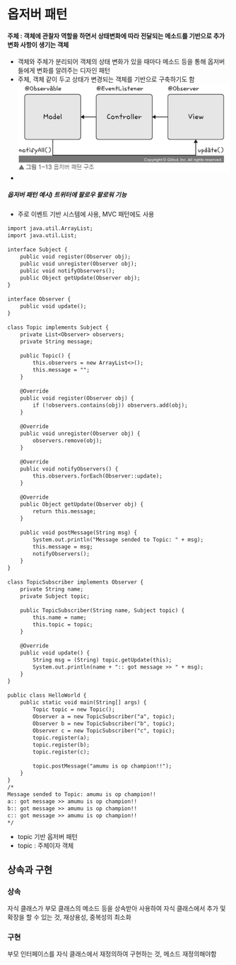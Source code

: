 # 옵저버 패턴
#### 주체 : 객체에 관찰자 역할을 하면서 상태변화에 따라 전달되는 메소드를 기반으로 추가 변화 사항이 생기는 객체

- 객체와 주체가 분리되어 객체의 상태 변화가 있을 때마다 메소드 등을 통해 옵저버들에게 변화를 알려주는 디자인 패턴
- 주체, 객체 같이 두고 상태가 변경되는 객체를 기반으로 구축하기도 함
![img.png](../../img/img_2.png)
- 
##### 옵저버 패턴 예시) 트위터에 팔로우 팔로워 기능
- 주로 이벤트 기반 시스템에 사용, MVC 패턴에도 사용


```
import java.util.ArrayList;
import java.util.List;

interface Subject {
    public void register(Observer obj);
    public void unregister(Observer obj);
    public void notifyObservers();
    public Object getUpdate(Observer obj);
}

interface Observer {
    public void update(); 
}

class Topic implements Subject {
    private List<Observer> observers;
    private String message;

    public Topic() {
        this.observers = new ArrayList<>();
        this.message = "";
    }

    @Override
    public void register(Observer obj) {
        if (!observers.contains(obj)) observers.add(obj); 
    }

    @Override
    public void unregister(Observer obj) {
        observers.remove(obj); 
    }

    @Override
    public void notifyObservers() {
        this.observers.forEach(Observer::update); 
    }

    @Override
    public Object getUpdate(Observer obj) {
        return this.message;
    } 
    
    public void postMessage(String msg) {
        System.out.println("Message sended to Topic: " + msg);
        this.message = msg; 
        notifyObservers();
    }
}

class TopicSubscriber implements Observer {
    private String name;
    private Subject topic;

    public TopicSubscriber(String name, Subject topic) {
        this.name = name;
        this.topic = topic;
    }

    @Override
    public void update() {
        String msg = (String) topic.getUpdate(this); 
        System.out.println(name + ":: got message >> " + msg); 
    } 
}

public class HelloWorld { 
    public static void main(String[] args) {
        Topic topic = new Topic(); 
        Observer a = new TopicSubscriber("a", topic);
        Observer b = new TopicSubscriber("b", topic);
        Observer c = new TopicSubscriber("c", topic);
        topic.register(a);
        topic.register(b);
        topic.register(c);

        topic.postMessage("amumu is op champion!!"); 
    }
}
/*
Message sended to Topic: amumu is op champion!!
a:: got message >> amumu is op champion!!
b:: got message >> amumu is op champion!!
c:: got message >> amumu is op champion!!
*/
```

- topic 기반 옵저버 패턴
- topic : 주체이자 객체

## 상속과 구현
### 상속
자식 클래스가 부모 클래스의 메소드 등을 상속받아 사용하여 자식 클래스에서 추가 및 
확장을 할 수 있는 것, 재상용성, 중복성의 최소화

### 구현 
부모 인터페이스를 자식 클래스에서 재정의하여 구현하는 것, 메소드 재정의해야함

